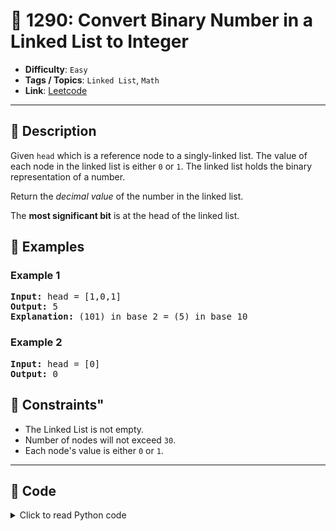 # 🧩 1290: Convert Binary Number in a Linked List to Integer

- **Difficulty**: `Easy`
- **Tags / Topics**: `Linked List`, `Math`
- **Link**: [Leetcode](https://leetcode.com/problems/convert-binary-number-in-a-linked-list-to-integer/)

---

## 📜 Description

<p>Given <code>head</code> which is a reference node to a singly-linked list. The value of each node in the linked list is either <code>0</code> or <code>1</code>. The linked list holds the binary representation of a number.</p>

<p>Return the <em>decimal value</em> of the number in the linked list.</p>

<p>The <strong>most significant bit</strong> is at the head of the linked list.</p>




## 🧪 Examples

### Example 1
<pre>
<strong>Input:</strong> head = [1,0,1]
<strong>Output:</strong> 5
<strong>Explanation:</strong> (101) in base 2 = (5) in base 10
</pre>


### Example 2
<pre>
<strong>Input:</strong> head = [0]
<strong>Output:</strong> 0
</pre>




## 📌 Constraints"
<ul>
	<li>The Linked List is not empty.</li>
	<li>Number of nodes will not exceed <code>30</code>.</li>
	<li>Each node&#39;s value is either <code>0</code> or <code>1</code>.</li>
</ul>



---

## 🧠 Code



<details>
<summary>Click to read Python code</summary>

```python
class Solution:
    def getDecimalValue(self, head: Optional[ListNode]) -> int:
        b = ""
        while head != None:
            b += str(head.val)
            head = head.next
        return int(b, 2)

```

</details>
    


